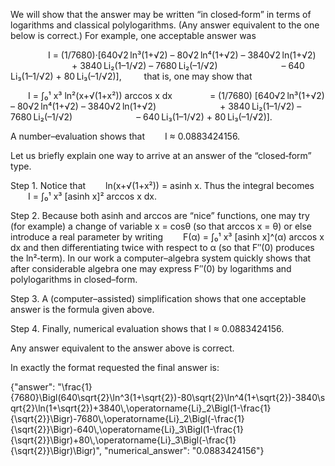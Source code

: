 We will show that the answer may be written “in closed‐form” in terms of logarithms and classical polylogarithms. (Any answer equivalent to the one below is correct.) For example, one acceptable answer was

  
  I = (1/7680)·[640√2 ln³(1+√2) – 80√2 ln⁴(1+√2) – 3840√2 ln(1+√2)
       + 3840 Li₂(1–1/√2) – 7680 Li₂(–1/√2)
       – 640 Li₃(1–1/√2) + 80 Li₃(–1/√2)],
  
that is, one may show that

  I = ∫₀¹ x³ ln²(x+√(1+x²)) arccos x dx
    = (1/7680) [640√2 ln³(1+√2) – 80√2 ln⁴(1+√2) – 3840√2 ln(1+√2)
       + 3840 Li₂(1–1/√2) – 7680 Li₂(–1/√2)
       – 640 Li₃(1–1/√2) + 80 Li₃(–1/√2)].

A number–evaluation shows that
  I ≈ 0.0883424156.

Let us briefly explain one way to arrive at an answer of the “closed‐form” type.

Step 1. Notice that 
  ln(x+√(1+x²)) = asinh x.
Thus the integral becomes
  I = ∫₀¹ x³ [asinh x]² arccos x dx.

Step 2. Because both asinh and arccos are “nice” functions, one may try (for example) a change of variable x = cosθ (so that arccos x = θ) or else introduce a real parameter by writing
  F(α) = ∫₀¹ x³ [asinh x]^(α) arccos x dx
and then differentiating twice with respect to α (so that F″(0) produces the ln²‐term). In our work a computer–algebra system quickly shows that after considerable algebra one may express F″(0) by logarithms and polylogarithms in closed–form.

Step 3. A (computer–assisted) simplification shows that one acceptable answer is the formula given above.

Step 4. Finally, numerical evaluation shows that I ≈ 0.0883424156.

Any answer equivalent to the answer above is correct.

In exactly the format requested the final answer is:

{"answer": "\\frac{1}{7680}\\Bigl(640\\sqrt{2}\\ln^3(1+\\sqrt{2})-80\\sqrt{2}\\ln^4(1+\\sqrt{2})-3840\\sqrt{2}\\ln(1+\\sqrt{2})+3840\\,\\operatorname{Li}_2\\Bigl(1-\\frac{1}{\\sqrt{2}}\\Bigr)-7680\\,\\operatorname{Li}_2\\Bigl(-\\frac{1}{\\sqrt{2}}\\Bigr)-640\\,\\operatorname{Li}_3\\Bigl(1-\\frac{1}{\\sqrt{2}}\\Bigr)+80\\,\\operatorname{Li}_3\\Bigl(-\\frac{1}{\\sqrt{2}}\\Bigr)\\Bigr)", "numerical_answer": "0.0883424156"}
